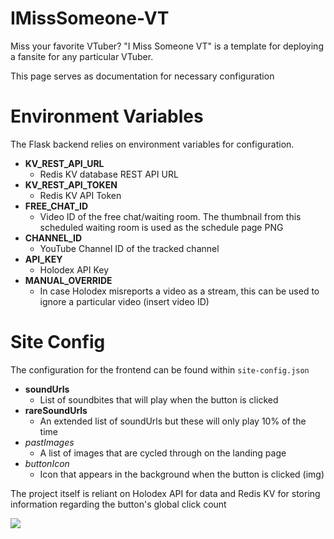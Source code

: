 # IMissSomeone-VT

Miss your favorite VTuber? "I Miss Someone VT" is a template for deploying a fansite for any particular VTuber.

This page serves as documentation for necessary configuration

# Environment Variables
The Flask backend relies on environment variables for configuration.

- **KV_REST_API_URL**
  - Redis KV database REST API URL
- **KV_REST_API_TOKEN**
  - Redis KV API Token
- **FREE_CHAT_ID**
  - Video ID of the free chat/waiting room. The thumbnail from this scheduled waiting room is used as the schedule page PNG
- **CHANNEL_ID**
  - YouTube Channel ID of the tracked channel
- **API_KEY**
  - Holodex API Key
- **MANUAL_OVERRIDE**
  - In case Holodex misreports a video as a stream, this can be used to ignore a particular video (insert video ID)

# Site Config
The configuration for the frontend can be found within `site-config.json`

- **soundUrls**
  - List of soundbites that will play when the button is clicked
- **rareSoundUrls**
  - An extended list of soundUrls but these will only play 10% of the time
- *pastImages*
  - A list of images that are cycled through on the landing page
- *buttonIcon*
  - Icon that appears in the background when the button is clicked (img)

The project itself is reliant on Holodex API for data and Redis KV for storing information regarding the button's global click count


![](https://github.com/pinapelz/pinapelz/assets/21994085/cc0f1230-76a4-416c-8aa7-eb88172679b4)
